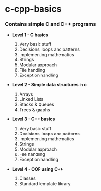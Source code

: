 # c-cpp-basics

### Contains simple C and C++ programs

* **Level 1 - C basics**
	1. Very basic stuff
	2. Decisions, loops and patterns
	3. Implementing mathematics
	4. Strings
	5. Modular approach
	6. File handling
	7. Exception handling

* **Level 2 - Simple data structures in c**
	1. Arrays
	2. Linked Lists
	3. Stacks & Queues
	4. Trees & graphs

* **Level 3 - C++ basics**
	1. Very basic stuff
	2. Decisions, loops and patterns
	3. Implementing mathematics
	4. Strings
	5. Modular approach
	6. File handling
	7. Exception handling

* **Level 4 - OOP using C++**
	1. Classes
	2. Standard template library
